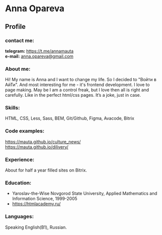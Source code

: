 # Anna Opareva

## Profile

### contact me:
**telegram:** https://t.me/annamauta \
**e-mail:** anna.opareva@gmail.com

### About me:
Hi! My name is Anna and I want to change my life. So I decided to "Войти в АйТи". And most interesting for me - it's frontend development. I love to page making. May be I am a control freak, but I love then all is right and carefully. Like in the perfect html/css pages. It’s a joke, just in case.

### Skills:
HTML, CSS, Less, Sass, BEM, Git/Github, Figma, Avacode, Bitrix

### Code examples:
https://mauta.github.io/culture_news/ \
https://mauta.github.io/dilivery/

### Experience:
About for half a year filled sites on Bitrix.

### Education:

* Yaroslav-the-Wise Novgorod State University, Applied Mathematics and Information Science, 1999-2005
* https://htmlacademy.ru/ 

### Languages:
Speaking English(B1), Russian.
